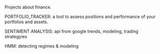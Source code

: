 Projects about finance.

PORTFOLIO_TRACKER: a tool to assess positions and performance of your portfolios and assets.

SENTIMENT ANALYSIS: api from google trends, modeling, trading strategyies

HMM: detecting regimes & modeling